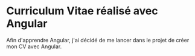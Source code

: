 # Curriculum Vitae réalisé avec Angular 

Afin d'apprendre Angular, j'ai décidé de me lancer dans le projet de créer mon CV avec Angular.